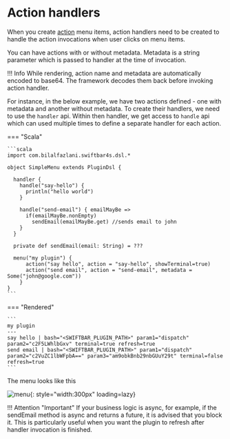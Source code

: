 # Action handlers

When you create [action](/menu-items/#action) menu items, action handlers need to be created to handle the action 
invocations when user clicks on menu items.

You can have actions with or without metadata. Metadata is a string parameter which is passed to handler at the time of 
invocation.

!!! Info
    While rendering, action name and metadata are automatically encoded to base64. The framework decodes them back 
before invoking action handler.

For instance, in the below example, we have two actions defined - one with metadata and another without metadata. 
To create their handlers, we need to use the `handler` api. Within then handler, we get access to `handle` api which can
used multiple times to define a separate handler for each action.

=== "Scala"

    ```scala
    import com.bilalfazlani.swiftbar4s.dsl.*

    object SimpleMenu extends PluginDsl {
      
      handler {
        handle("say-hello") {
          println("hello world")
        }

        handle("send-email") { emailMayBe =>
          if(emailMayBe.nonEmpty)
            sendEmail(emailMayBe.get) //sends email to john
        }
      }

      private def sendEmail(email: String) = ???

      menu("my plugin") {
          action("say hello", action = "say-hello", showTerminal=true)
          action("send email", action = "send-email", metadata = Some("john@google.com"))
        }
    }
    ```

=== "Rendered"

    ```
    my plugin
    ---
    say hello | bash="<SWIFTBAR_PLUGIN_PATH>" param1="dispatch" param2="c2F5LWhlbGxv" terminal=true refresh=true
    send email | bash="<SWIFTBAR_PLUGIN_PATH>" param1="dispatch" param2="c2VuZC1lbWFpbA==" param3="am9obkBnb29nbGUuY29t" terminal=false refresh=true
    ```

The menu looks like this

![menu](/images/action-handlers/simple.png){: style="width:300px" loading=lazy}

!!! Attention "Important"
    If your business logic is async, for example, if the sendEmail method is async and returns a future, it is advised 
that you block it. This is particularly useful when you want the plugin to refresh after handler invocation is finished.
